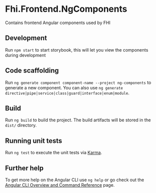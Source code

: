 # Fhi.Frontend.NgComponents

Contains frontend Angular components used by FHI

## Development

Run `npm start` to start storybook, this will let you view the components during development

## Code scaffolding

Run `ng generate component component-name --project ng-components` to generate a new component. You can also use `ng generate directive|pipe|service|class|guard|interface|enum|module`.

## Build

Run `ng build` to build the project. The build artifacts will be stored in the `dist/` directory.

## Running unit tests

Run `ng test` to execute the unit tests via [Karma](https://karma-runner.github.io).


## Further help

To get more help on the Angular CLI use `ng help` or go check out the [Angular CLI Overview and Command Reference](https://angular.io/cli) page.
